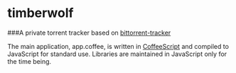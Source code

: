 # timberwolf
###A private torrent tracker based on [bittorrent-tracker](https://github.com/feross/bittorrent-tracker)

The main application, app.coffee, is written in [CoffeeScript](https://github.com/jashkenas/coffeescript) and compiled to JavaScript for standard use. Libraries are maintained in JavaScript only for the time being.